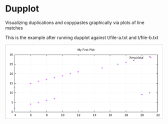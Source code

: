 # Dupplot

Visualizing duplications and copypastes graphically via plots of line
matches

This is the example after running dupplot against t/file-a.txt and t/file-b.txt

![dup-plot.png](dup-plot.png)
